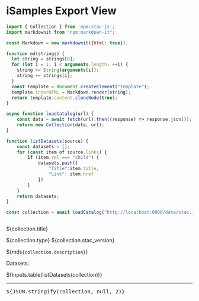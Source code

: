 # iSamples Export View

```js
import { Collection } from 'npm:stac-js';
import markdownit from "npm:markdown-it";
```
```js
const Markdown = new markdownit({html: true});

function md(strings) {
  let string = strings[0];
  for (let i = 1; i < arguments.length; ++i) {
    string += String(arguments[i]);
    string += strings[i];
  }
  const template = document.createElement("template");
  template.innerHTML = Markdown.render(string);
  return template.content.cloneNode(true);
}

async function loadCatalog(url) {
    const data = await fetch(url).then((response) => response.json());
    return new Collection(data, url);
}

function listDatasets(source) {
    const datasets = [];
    for (const item of source.links) {
        if (item.rel === "child") {
            datasets.push({
                "Title":item.title,
                "Link": item.href
            })
        }
    }
    return datasets;
}

const collection = await loadCatalog("http://localhost:8000/data/stac.json");



```
${collection.title}

${collection.type} ${collection.stac_version}

${md`${collection.description}`}

Datasets:

${Inputs.table(listDatasets(collection))}

---

<pre>
${JSON.stringify(collection, null, 2)}
</pre>